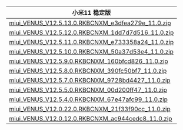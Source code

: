 | 小米11  稳定版    |
| ---- |
| [miui_VENUS_V12.5.13.0.RKBCNXM_e3dfea279e_11.0.zip](https://hugeota.d.miui.com/V12.5.13.0.RKBCNXM/miui_VENUS_V12.5.13.0.RKBCNXM_e3dfea279e_11.0.zip)    |
| [miui_VENUS_V12.5.12.0.RKBCNXM_1dd7d7d516_11.0.zip](https://hugeota.d.miui.com/V12.5.12.0.RKBCNXM/miui_VENUS_V12.5.12.0.RKBCNXM_1dd7d7d516_11.0.zip)    |
| [miui_VENUS_V12.5.11.0.RKBCNXM_e733358a24_11.0.zip](https://hugeota.d.miui.com/V12.5.11.0.RKBCNXM/miui_VENUS_V12.5.11.0.RKBCNXM_e733358a24_11.0.zip)    |
| [miui_VENUS_V12.5.10.0.RKBCNXM_50a37d53e4_11.0.zip](https://hugeota.d.miui.com/V12.5.10.0.RKBCNXM/miui_VENUS_V12.5.10.0.RKBCNXM_50a37d53e4_11.0.zip)    |
| [miui_VENUS_V12.5.9.0.RKBCNXM_160bfcd826_11.0.zip](https://hugeota.d.miui.com/V12.5.9.0.RKBCNXM/miui_VENUS_V12.5.9.0.RKBCNXM_160bfcd826_11.0.zip)    |
| [miui_VENUS_V12.5.8.0.RKBCNXM_390fc50bf7_11.0.zip](https://hugeota.d.miui.com/V12.5.8.0.RKBCNXM/miui_VENUS_V12.5.8.0.RKBCNXM_390fc50bf7_11.0.zip)    |
| [miui_VENUS_V12.5.7.0.RKBCNXM_9728bd4427_11.0.zip](https://hugeota.d.miui.com/V12.5.7.0.RKBCNXM/miui_VENUS_V12.5.7.0.RKBCNXM_9728bd4427_11.0.zip)    |
| [miui_VENUS_V12.5.5.0.RKBCNXM_00d200ff47_11.0.zip](https://hugeota.d.miui.com/V12.5.5.0.RKBCNXM/miui_VENUS_V12.5.5.0.RKBCNXM_00d200ff47_11.0.zip)    |
| [miui_VENUS_V12.5.4.0.RKBCNXM_67e47afc99_11.0.zip](https://hugeota.d.miui.com/V12.5.4.0.RKBCNXM/miui_VENUS_V12.5.4.0.RKBCNXM_67e47afc99_11.0.zip)    |
| [miui_VENUS_V12.0.22.0.RKBCNXM_21f33f90cc_11.0.zip](https://hugeota.d.miui.com/V12.0.22.0.RKBCNXM/miui_VENUS_V12.0.22.0.RKBCNXM_21f33f90cc_11.0.zip)    |
| [miui_VENUS_V12.0.12.0.RKBCNXM_ac944cedc8_11.0.zip](https://hugeota.d.miui.com/V12.0.12.0.RKBCNXM/miui_VENUS_V12.0.12.0.RKBCNXM_ac944cedc8_11.0.zip)    |
